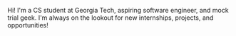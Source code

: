 Hi! I'm a CS student at Georgia Tech, aspiring software engineer, and mock trial geek.
I'm always on the lookout for new internships, projects, and opportunities!
